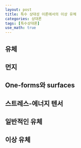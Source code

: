 ```yaml
---
layout: post
title: 특수 상대성 이론에서의 이상 유체
categories: 상대론
tags: [특수상대론]
use_math: true
---
```


## 유체

## 먼지

## One-forms와 surfaces

## 스트레스-에너지 텐서

## 일반적인 유체

## 이상 유체
